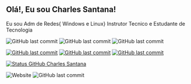 ## Olá!, Eu sou Charles Santana!
<!--Estou informando alguns botoes com dados da Faculdade curso e professor-->
Eu sou Adm de Redes{ Windows e Linux} Instrutor Tecnico e Estudante de Tecnologia 
<!--Estou informando alguns botoes midias sociais-->
![GitHub last commit](https://img.shields.io/badge/Faculdade-Facimp-blue?style=)
![GitHub last commit](https://img.shields.io/badge/Nucleo-Tecnologia-blue?style=)
![GitHub last commit](https://img.shields.io/badge/Curso-Admin_de_Redes-red?style=)

[![GitHub last commit](https://img.shields.io/badge/Youtube-Canal_Tecnologia_Livre-red?style=&logo=youtube&link=https://https://www.youtube.com/channel/UCb5f8g7z3tf1lSwCu5HZ8yw/)](https://www.youtube.com/channel/UCb5f8g7z3tf1lSwCu5HZ8yw)
[![GitHub last commit](https://img.shields.io/badge/Linkedin-Charles_Santana-red?style=&logo=linkedin&link=https://br.linkedin.com/in/charlesalvessantana/)](https://br.linkedin.com/in/charlesalvessantana)
[![GitHub last commit](https://img.shields.io/badge/GitHub-Chalres_Santana-red?style=&logo=Github&link=https://https://github.com/CharlesSantana/)](https://github.com/CharlesSantana)
<!--Estou informando alguns stats do meu git-->
[![Status GitHub Charles Santana](https://github-readme-stats.vercel.app/api?username=charlessantana&repo=&count_private=true&&show_icons=true&theme=radical)](https://github.com/CharlesSantana)
<!--Estou informando alguns botoes com dados site-->
![Website](https://img.shields.io/website?down_color=red&down_message=Servidor%20%20Off-Line&style=&up_color=blue&up_message=Servidor%20On-Line&url=http%3A%2F%2Fwww.linuxitz.com.br)
![GitHub last commit](https://img.shields.io/github/last-commit/CharlesSantana/CharlesSantana?style=)
<!--
**CharlesSantana/CharlesSantana** is a ✨ _special_ ✨ repository because its `README.md` (this file) appears on your GitHub profile.

Here are some ideas to get you started:

- 🔭 I’m currently working ont ...
- 🌱 I’m currently learning ...
- 👯 I’m looking to collaborate on ...
- 🤔 I’m looking for help with ...
- 💬 Ask me about ...
- 📫 How to reach me: ...
- 😄 Pronouns: ...
- ⚡ Fun fact: ...
-->
